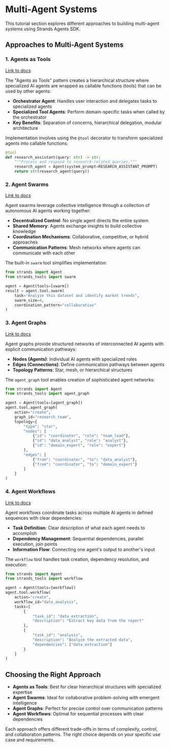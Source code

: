 # Multi-Agent Systems

This tutorial section explores different approaches to building multi-agent systems using Strands Agents SDK.

## Approaches to Multi-Agent Systems

### 1. Agents as Tools 
[Link to docs](https://strandsagents.com/latest/user-guide/concepts/multi-agent/agents-as-tools/)

The "Agents as Tools" pattern creates a hierarchical structure where specialized AI agents are wrapped as callable functions (tools) that can be used by other agents:

- **Orchestrator Agent**: Handles user interaction and delegates tasks to specialized agents
- **Specialized Tool Agents**: Perform domain-specific tasks when called by the orchestrator
- **Key Benefits**: Separation of concerns, hierarchical delegation, modular architecture

Implementation involves using the `@tool` decorator to transform specialized agents into callable functions:

```python
@tool
def research_assistant(query: str) -> str:
    """Process and respond to research-related queries."""
    research_agent = Agent(system_prompt=RESEARCH_ASSISTANT_PROMPT)
    return str(research_agent(query))
```


### 2. Agent Swarms
[Link to docs](https://strandsagents.com/latest/user-guide/concepts/multi-agent/swarm/)

Agent swarms leverage collective intelligence through a collection of autonomous AI agents working together:

- **Decentralized Control**: No single agent directs the entire system
- **Shared Memory**: Agents exchange insights to build collective knowledge
- **Coordination Mechanisms**: Collaborative, competitive, or hybrid approaches
- **Communication Patterns**: Mesh networks where agents can communicate with each other

The built-in `swarm` tool simplifies implementation:

```python
from strands import Agent
from strands_tools import swarm

agent = Agent(tools=[swarm])
result = agent.tool.swarm(
    task="Analyze this dataset and identify market trends",
    swarm_size=4,
    coordination_pattern="collaborative"
)
```

### 3. Agent Graphs
[Link to docs](https://strandsagents.com/latest/user-guide/concepts/multi-agent/graph/)

Agent graphs provide structured networks of interconnected AI agents with explicit communication pathways:

- **Nodes (Agents)**: Individual AI agents with specialized roles
- **Edges (Connections)**: Define communication pathways between agents
- **Topology Patterns**: Star, mesh, or hierarchical structures

The `agent_graph` tool enables creation of sophisticated agent networks:

```python
from strands import Agent
from strands_tools import agent_graph

agent = Agent(tools=[agent_graph])
agent.tool.agent_graph(
    action="create",
    graph_id="research_team",
    topology={
        "type": "star",
        "nodes": [
            {"id": "coordinator", "role": "team_lead"},
            {"id": "data_analyst", "role": "analyst"},
            {"id": "domain_expert", "role": "expert"}
        ],
        "edges": [
            {"from": "coordinator", "to": "data_analyst"},
            {"from": "coordinator", "to": "domain_expert"}
        ]
    }
)
```

### 4. Agent Workflows
[Link to docs](https://strandsagents.com/latest/user-guide/concepts/multi-agent/workflow/)

Agent workflows coordinate tasks across multiple AI agents in defined sequences with clear dependencies:

- **Task Definition**: Clear description of what each agent needs to accomplish
- **Dependency Management**: Sequential dependencies, parallel execution, join points
- **Information Flow**: Connecting one agent's output to another's input

The `workflow` tool handles task creation, dependency resolution, and execution:

```python
from strands import Agent
from strands_tools import workflow

agent = Agent(tools=[workflow])
agent.tool.workflow(
    action="create",
    workflow_id="data_analysis",
    tasks=[
        {
            "task_id": "data_extraction",
            "description": "Extract key data from the report"
        },
        {
            "task_id": "analysis",
            "description": "Analyze the extracted data",
            "dependencies": ["data_extraction"]
        }
    ]
)
```

## Choosing the Right Approach

- **Agents as Tools**: Best for clear hierarchical structures with specialized expertise
- **Agent Swarms**: Ideal for collaborative problem-solving with emergent intelligence
- **Agent Graphs**: Perfect for precise control over communication patterns
- **Agent Workflows**: Optimal for sequential processes with clear dependencies

Each approach offers different trade-offs in terms of complexity, control, and collaboration patterns. The right choice depends on your specific use case and requirements.